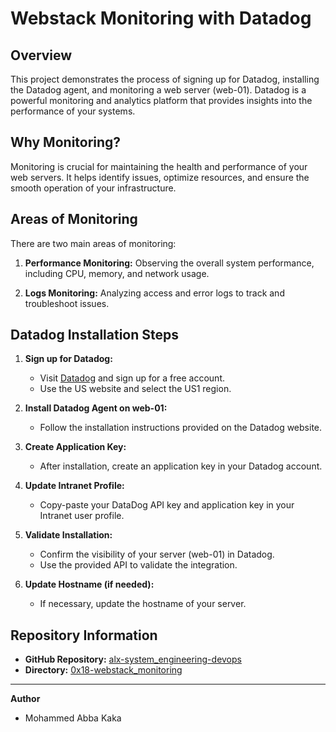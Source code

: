 # Webstack Monitoring with Datadog

## Overview

This project demonstrates the process of signing up for Datadog, installing the Datadog agent, and monitoring a web server (web-01). Datadog is a powerful monitoring and analytics platform that provides insights into the performance of your systems.

## Why Monitoring?

Monitoring is crucial for maintaining the health and performance of your web servers. It helps identify issues, optimize resources, and ensure the smooth operation of your infrastructure.

## Areas of Monitoring

There are two main areas of monitoring:

1. **Performance Monitoring:** Observing the overall system performance, including CPU, memory, and network usage.

2. **Logs Monitoring:** Analyzing access and error logs to track and troubleshoot issues.

## Datadog Installation Steps

1. **Sign up for Datadog:**
   - Visit [Datadog](https://app.datadoghq.com) and sign up for a free account.
   - Use the US website and select the US1 region.

2. **Install Datadog Agent on web-01:**
   - Follow the installation instructions provided on the Datadog website.

3. **Create Application Key:**
   - After installation, create an application key in your Datadog account.

4. **Update Intranet Profile:**
   - Copy-paste your DataDog API key and application key in your Intranet user profile.

5. **Validate Installation:**
   - Confirm the visibility of your server (web-01) in Datadog.
   - Use the provided API to validate the integration.

6. **Update Hostname (if needed):**
   - If necessary, update the hostname of your server.

## Repository Information

- **GitHub Repository:** [alx-system_engineering-devops](https://github.com/your-username/alx-system_engineering-devops)
- **Directory:** [0x18-webstack_monitoring](https://github.com/your-username/alx-system_engineering-devops/tree/main/0x18-webstack_monitoring)

---

**Author**
- Mohammed Abba Kaka

